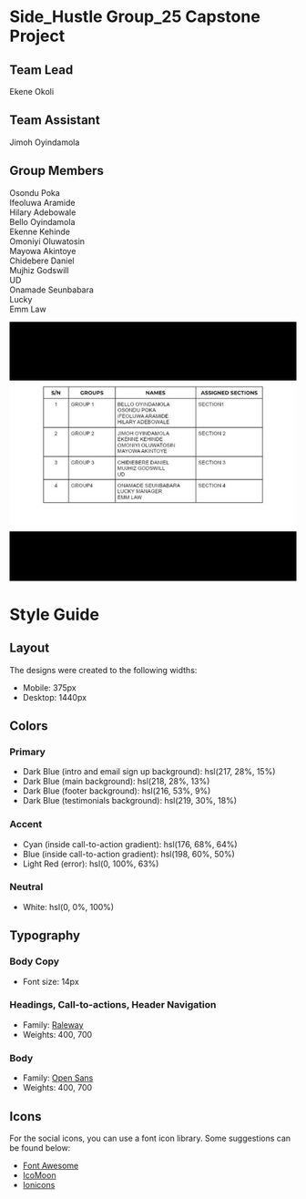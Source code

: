 # Side_Hustle Group_25 Capstone Project

## Team Lead
Ekene Okoli
## Team Assistant 
Jimoh Oyindamola 
## Group Members
Osondu Poka<br>
Ifeoluwa Aramide<br>
Hilary Adebowale<br>
Bello Oyindamola<br>
Ekenne Kehinde<br>
Omoniyi Oluwatosin<br>
Mayowa Akintoye<br>
Chidebere Daniel<br>
Mujhiz Godswill<br>
UD<br>
Onamade Seunbabara<br>
Lucky<br>
Emm Law<br>

<img src="./images/group-contributions.jpg">

# Style Guide

## Layout

The designs were created to the following widths:

- Mobile: 375px
- Desktop: 1440px

## Colors

### Primary

- Dark Blue (intro and email sign up background): hsl(217, 28%, 15%)
- Dark Blue (main background): hsl(218, 28%, 13%)
- Dark Blue (footer background): hsl(216, 53%, 9%)
- Dark Blue (testimonials background): hsl(219, 30%, 18%)

### Accent

- Cyan (inside call-to-action gradient): hsl(176, 68%, 64%)
- Blue (inside call-to-action gradient): hsl(198, 60%, 50%)
- Light Red (error): hsl(0, 100%, 63%)

### Neutral

- White: hsl(0, 0%, 100%)

## Typography

### Body Copy

- Font size: 14px

### Headings, Call-to-actions, Header Navigation

- Family: [Raleway](https://fonts.google.com/specimen/Raleway)
- Weights: 400, 700

### Body

- Family: [Open Sans](https://fonts.google.com/specimen/Open+Sans)
- Weights: 400, 700

## Icons

For the social icons, you can use a font icon library. Some suggestions can be found below:

- [Font Awesome](https://fontawesome.com/)
- [IcoMoon](https://icomoon.io/)
- [Ionicons](https://ionicons.com/)
